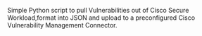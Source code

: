 Simple Python script to pull Vulnerabilities out of Cisco Secure Workload,format into JSON and upload to a preconfigured Cisco Vulnerability Management Connector.
